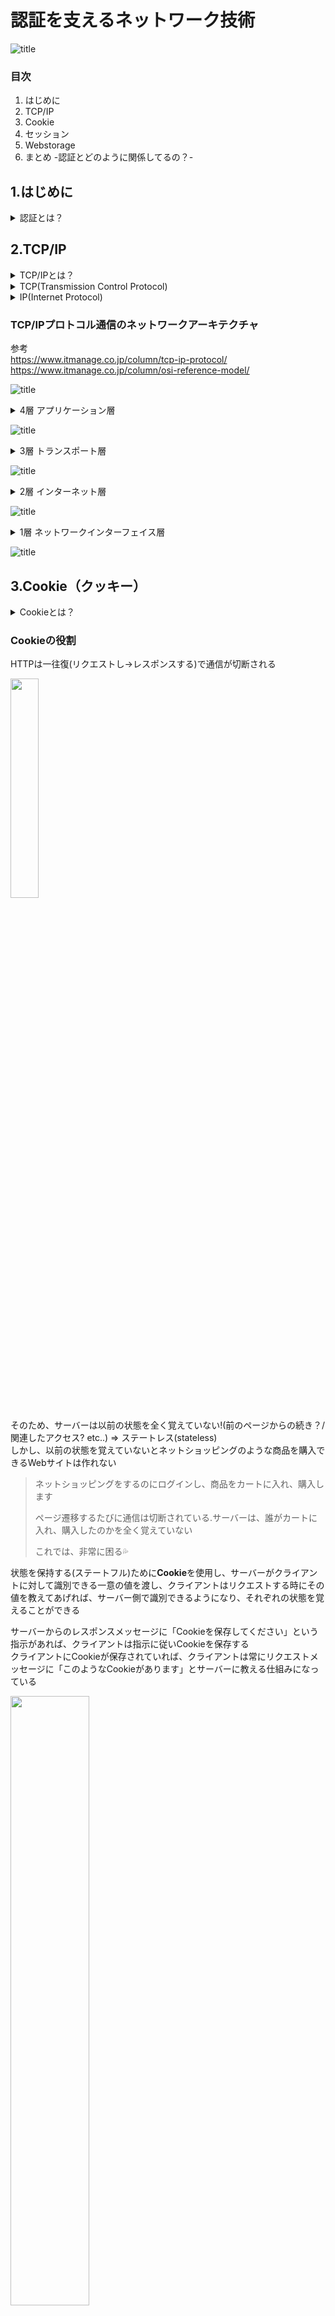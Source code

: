 # 認証を支えるネットワーク技術
![title](./pic_certification/giphybetworkgif.gif)  

### 目次  
1. はじめに
2. TCP/IP  
3. Cookie
4. セッション  
5. Webstorage   
6. まとめ -認証とどのように関係してるの？-

## 1.はじめに
<details><summary>認証とは？</summary>   
<p>通信の相手が誰（何）であるかを確認すること</p></details>  

## 2.TCP/IP
<details><summary>TCP/IPとは？</summary>   
<p>コンピュータネットワークにおいて、世界標準的に利用されている通信規則。機器やOSが異なっても共通のプロトコルを用いて通信を成立させるもの</p></details>  
<details><summary>TCP(Transmission Control Protocol)</summary>
<p>送ったデータが相手に届いたか、その都度確認しながら通信するやり方</p>
<p>正確な信号を送信する通信の規格を定めたもの</p>
</details>  
<details><summary>IP(Internet Protocol)</summary>
<p>IPアドレスと呼ばれる数値を付与しその数字を用いて通信先の指定及び呼び出しを行いネットワーク通信を行うこと</p>
</details>  
  
### TCP/IPプロトコル通信のネットワークアーキテクチャ  
参考  
https://www.itmanage.co.jp/column/tcp-ip-protocol/  
https://www.itmanage.co.jp/column/osi-reference-model/  


![title](./pic_certification/pic1.jpg)  

<details><summary>4層 アプリケーション層</summary>   
<p>アプリケーションで扱うデータのフォーマットや手順を決める役割</p>
<p>アプリケーションは基本的には人間が扱うため、文字や画像など人間が認識できるようにデータを表現</p>
<p>主要プロトコル：「HTTP」「SMTP」「POP3」「IMAP4」「DHCP」「DNS」</p>
</details>  
  
![title](./pic_certification/pic6.jpg)   

<details><summary>3層 トランスポート層</summary>   
<p>データを適切なアプリケーションに振り分ける役割</p>
<p>最下層からトランスポート層まで正しく機能すると、送信元と宛先のアプリケーション間でデータの送受信ができるようになる</p>
<p>主要プロトコル：TCP , UDP</p>
</details>  
  
![title](./pic_certification/pic7.jpg)   

<details><summary>2層 インターネット層</summary>   
<p>複数のネットワーク間のデータ転送を行う役割</p>
<p>ネットワークはたくさんのネットワークが存在し、そこに色々な機器を接続していることで実現</p>
<p>主要プロトコル：「IP」「ICMP」「ARP」</p>
<p>「ルータ」：多数のネットワーク同士を接続してデータ転送を行う</p>  
<p>「ルーティング」：ルータによるネットワーク間のデータ転送</p> 
<p>「エンドツーエンド通信」：ネットワーク間のデータ転送</p>
</details> 

![title](./pic_certification/pic2.jpg)  

<details><summary>1層 ネットワークインターフェイス層</summary>   
<p>同一のネットワーク内でデータを転送する役割</p>
<p>例)ルータやレイヤ3スイッチで区切られる範囲 or レイヤ2スイッチで構成する範囲</p>
<p>主要プロトコル：有線の「Ethernet（イーサーネット）」, 無線LAN（Wi-Fi) , PPP</p>
</details>  
  
![title](./pic_certification/pic3.jpg)  

## 3.Cookie（クッキー）  
<details><summary>Cookieとは？</summary>   
<p>正式名称：HTTP Cookie</p>
<p>WebサーバアプリケーションがWebブラウザに対し特定の情報を保持させておく仕組み</p>
</details>  

### Cookieの役割  
HTTPは一往復(リクエストし→レスポンスする)で通信が切断される  

<img src="./pic_certification/pic4.jpg" width="30%">  

そのため、サーバーは以前の状態を全く覚えていない!(前のページからの続き？/関連したアクセス? etc..) => ステートレス(stateless)  
しかし、以前の状態を覚えていないとネットショッピングのような商品を購入できるWebサイトは作れない  
>ネットショッピングをするのにログインし、商品をカートに入れ、購入します</p>
ページ遷移するたびに通信は切断されている.サーバーは、誰がカートに入れ、購入したのかを全く覚えていない</p>
これでは、非常に困る💦  

状態を保持する(ステートフル)ために**Cookie**を使用し、サーバーがクライアントに対して識別できる一意の値を渡し、クライアントはリクエストする時にその値を教えてあげれば、サーバー側で識別できるようになり、それぞれの状態を覚えることができる  

サーバーからのレスポンスメッセージに「Cookieを保存してください」という指示があれば、クライアントは指示に従いCookieを保存する  
クライアントにCookieが保存されていれば、クライアントは常にリクエストメッセージに「このようなCookieがあります」とサーバーに教える仕組みになっている  

<img src="./pic_certification/pic5.jpg" width="50%">  
  
サーバーは、レスポンスメッセージに**Set-Cookie**ヘッダを付与することで、クライアントに対して「Cookieを保存してください」と指示することが可能  
**Set-Cookie**ヘッダには、Cookieの有効期限やCookieを送るドメイン、有効パスなどの各属性があり「 ; 」で区切って記述することで設定が可能  
```
// レスポンスメッセージ（Set-Cookieヘッダの構文）
Set-Cookie: 名前=値;[expires=有効期間(日時)];[Path=URL相対パス];[Domain=ドメイン名];[secure];[httponly]
```  
```
// レスポンスメッセージ（Set-Cookieヘッダの記述例）
Set-Cookie: a=b; expires=Mon, 15-Aug-2016 12:00:00 GMT; path=/; domain=xxxx.com; secure; httponly
```  
**Set-Cookie**ヘッダの内容に従い、クライアントはCookieを保存する
逆にクライアントは、リクエストメッセージに**Cookie**ヘッダを付与することで、サーバーに対して「このようなCookieが保存されています」と教えることができる
Cookieが存在する限り、常にリクエストメッセージに**Cookie**ヘッダを付与します  
```
// リクエストメッセージ（Cookieヘッダの構文）
Cookie: 名前=値
```  
```
// リクエストメッセージ（Cookieヘッダの記述例）
Cookie: a=ba
```

 - Cookieによって各ユーザが閲覧するWebページの内容をカスタマイズすることなどが出来る.  
 - WebブラウザでWebサービスにアクセスをする際にログインをして利用する場合がありますが、事前にログインをしているときとログインが必要な場合があるが、これはサーバがログイン情報を記憶しているのではなくクライアントマシンのWebブラウザのCookieに記憶されており、以前にログインしたことあるサイトであればIDとパスワードの情報を同時に送信しているので自動的にログインが出来ていることなる.  
 - CookieはHTTPリクエストヘッダに格納されておりサーバに送信されます.  
  
## 4.セッション  
<details><summary>セッションとは？</summary>   
<p>コンピュータネットワーク用語で、一連の通信のこと</p>
<p>接続を確立してから切断するまでが一つのセッション</p></details> 
HTTPのセッションは「セッションID」を使って同一のセッションを管理する  
セッションIDはHTTP cookieに保存してHTTPヘッダに格納して送受信したり、URLに埋め込んでGETPメソッドで送受信したりする.  

### セッションの管理  
例) ネットショッピング  
ネットショッピングの場合、ログインし・商品をカートに入れ・購入 まで一連の処理（セッション）として扱いたいが、HTTPはステートレスのため、一連の処理（セッション）として扱うことができない...  
⬇︎そこで  
**Cookieを利用して、一連の処理（セッション）として扱う.**  
 - Cookieに一意の値を入れ、リクエストするときにCookieにある値も一緒に送ってもらうことで識別可能になり、一連の処理として扱えるようになる  
 - Cookieを利用することで、セッション管理が可能に

### PHPでセッションを管理 
PHPでセッションを開始するには**session_start()** 関数を使用する
```
session_start();
```  
session_start()を記述することで、自動でセッションIDを発行してくれる！
<details><summary>セッションIDとは？</summary>  
<p>一意の値の役割をする</p>
<p>セッションを管理するために、Cookieに一意の値を入れて、リクエストしてもらうことで、一連の処理として扱える</p>
</details>  
セッションIDを発行する際は、セッションIDごとにセッションファイルを作成し、サーバーに保存される  
→作成されたセッションファイルには任意の値を入れることができる  

***session_start()は、リクエストメッセージにセッションIDがあるのか/ないのかで挙動が変わる***  

#### リクエストメッセージにセッションIDがある場合  
 - セッションIDがあれば、該当するセッションファイルにある情報を参照する  
#### リクエストメッセージにセッションIDがない場合  
 - セッションIDがなければ、セッションIDを発行し、セッションIDをCookieに保存するようにレスポンスメッセージを送信する  
 - セッションIDを発行する際に、サーバー側では、セッションIDごとにセッションファイルを作成する  
  
  


https://www.ipa.go.jp/security/awareness/administrator/secure-web/chap6/6_session-1.html  
https://qiita.com/7968/items/ce03feb17c8eaa6e4672
  


## 5.Web Storage  
クライアント側にデータをローカル環境に記録するための仕組み  

#### Web Storageの使い所  
 - お知らせや通知など表示に関する各種設定情報  
 - お気に入りや商品のカート追加などのユーザーによる操作やアクションによる情報

#### Web StorageとCookieとの比較
|                |      有効期限      |      データ量      | サーバーへのデータ送信 | 操作 |
|:-------------------|:--------------------|:--------------------|:-------|:----
| LocalStorage | 永続的に有効 | ドメインに対して5MB~10MB | データ利用時のみ | Javascript
| SessionStorage | ウィンドウ・タブを閉じるまで | ドメインに対して5MB~10MB | データ利用時のみ | Javascript
| Cookie | ウィンドウ・タブを閉じるまでor任意設定まで | 4KB |  リクエスト毎に自動送信 | サーバー側の言語(PHPなど)
  
### Web StorageとCookieを比べてみて...  
Q1. ユーザー情報を保存するにはCookie(サーバー側の言語で書かれることが多い)  
Q2. Webstorageは[個人情報レベルの貴重情報]の保存には適さない  
 →クロスサイトスクリプティング（XSS）などの対策をしていないとデータを盗まれる可能性アリ  
Q3. Cookieはサーバアクセスするたびに自動送信するのでセキュリティは低い？   
**A1,2,3. CookieやWebstorageでユーザ情報は扱わない(Cookieはあくまでセッションを確立するため)** 

 - Cookieは膨大なデータは扱い辛い(サーバが同じコンピュータに対して発行できるCookieの数が20個)  
 - Webstorageはサーバとの通信が発生しない(WebStorageとはブラウザにデータを保存しておく為の仕組み)  
 - Cookieはwebstorageより有効期限を自由に設定できる
 - Webstorageの魅力的な保存容量  
  
### SessionStorageの使用方法  
>保存データはウィンドウやタブを閉じるまで有効. タブが閉じられた時にデータが削除される.
```  
//データ保存
window.sessionStorage.setItem(key, value);
 
//データ取得
window.sessionStorage.getItem(key);
 
// データの削除
window.sessionStorage.removeItem(key);
 
//初期化（データをすべて削除）
window.sessionStorage.clear();
```  
### LocalStorageの使用方法  
>オリジン単位([ http://example.com:80/ ]のような**ドメイン：ポート番号**の組み合わせ)でデータを管理できるため、別ウィンドウやタブで同じ情報を共有できる.  
>有効期限はなく永久的に保存される.
```
//データ保存
window.localStorage.setItem(key, value);
 
//データ取得
window.localStorage.getItem(key);
 
// データの削除
window.localStorage.removeItem(key);
 
//初期化（データをすべて削除）
window.localStorage.clear();
```  
※localStorageを使った場合、データを上書きする分には良いが、保存するデータが増えていくと有効期限はなく永久的なため必要なくなったゴミデータが溜まってしまう  
→sessionStorageでいくのか/localStorageでいってもどこかのタイミングでデータを削除する処理をさせるなど、考えて使った方がいいかもしれない.

https://developer.mozilla.org/ja/docs/Web/API/Web_Storage_API

  
## 6.まとめ -認証とどのように関係してるの？-
  
